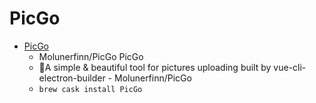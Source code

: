 # PicGo
- [PicGo](https://github.com/Molunerfinn/PicGo)
  -  Molunerfinn/PicGo PicGo
  - :rocket:A simple & beautiful tool for pictures uploading built by vue-cli-electron-builder - Molunerfinn/PicGo
  - `brew cask install PicGo`
